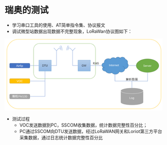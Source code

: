 # 瑞奥的测试


- 学习串口工具的使用、AT简单指令集、协议报文
- 调试微型站数据出现数据不完整现象，LoRaWan协议图如下：


![LoraWan](_images/1.jpg)



- 测试过程
  - VOC发送数据到PC，SSCOM收集数据，统计数据完整性百分比；
  - PC通过SSCOM向DTU发送数据，经过LoRaWAN网关和Loriot第三方平台采集数据，通过日志统计数据完整性百分比

